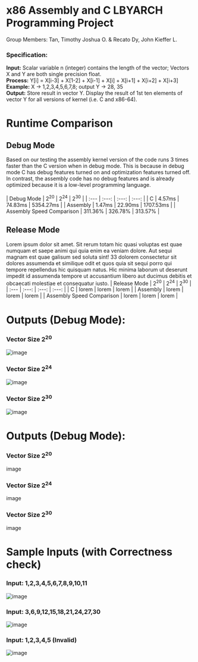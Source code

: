 # x86 Assembly and C LBYARCH Programming Project

Group Members: Tan, Timothy Joshua O. & Recato Dy, John Kieffer L.

### Specification:

**Input:** Scalar variable n (integer) contains the length of the vector; Vectors X and Y are both single precision float. <br>
**Process:** Y[i] = X[i-3] + X[1-2] + X[i-1] + X[i] + X[i+1] + X[i+2] + X[i+3] <br>
**Example:** X -> 1,2,3,4,5,6,7,8; output Y -> 28, 35 <br>
**Output:** Store result in vector Y. Display the result of 1st ten elements of vector Y for all versions of kernel (i.e. C and x86-64). <be>


# Runtime Comparison

## Debug Mode
Based on our testing the assembly kernel version of the code runs 3 times faster than the C version when in debug mode. This is because in debug mode C has debug features turned on and optimization features turned off. In contrast, the assembly code has no debug features and is already optimized because it is a low-level programming language. <br>  
| Debug Mode  | 2<sup>20</sup> | 2<sup>24</sup> | 2<sup>30</sup> | 
| :--- | :---: | :---: | :---: |
| C | 4.57ms | 74.83ms | 5354.27ms |
| Assembly | 1.47ms | 22.90ms | 1707.53ms |
| Assembly Speed Comparison | 311.36% | 326.78% | 313.57% |

## Release Mode
Lorem ipsum dolor sit amet. Sit rerum totam hic quasi voluptas est quae numquam et saepe animi qui quia enim ea veniam dolore. Aut sequi magnam est quae galisum sed soluta sint! 33 dolorem consectetur sit dolores assumenda et similique odit et quos quia sit sequi porro qui tempore repellendus hic quisquam natus. Hic minima laborum ut deserunt impedit id assumenda tempore ut accusantium libero aut ducimus debitis et obcaecati molestiae et consequatur iusto.
| Release Mode  | 2<sup>20</sup> | 2<sup>24</sup> | 2<sup>30</sup> | 
| :--- | :---: | :---: | :---: |
| C | lorem | lorem | lorem |
| Assembly | lorem | lorem | lorem |
| Assembly Speed Comparison | lorem | lorem | lorem |

# Outputs (Debug Mode):
### Vector Size 2<sup>20</sup> <br>
![image](https://github.com/kiefferdy/lbyarch-mp2/assets/98691592/4c233b3b-a7c3-4ee6-9836-0a70e6e8cdf9) <br>

### Vector Size 2<sup>24</sup> <br>
![image](https://github.com/kiefferdy/lbyarch-mp2/assets/98691592/378c6f4e-a269-4d77-9be7-d744cddc7c87) <br>

### Vector Size 2<sup>30</sup> <br>
![image](https://github.com/kiefferdy/lbyarch-mp2/assets/98691592/35c932a3-de4e-494f-aac5-06dbef5d6cb3) <br>

# Outputs (Debug Mode):
### Vector Size 2<sup>20</sup> <br>
image <br>
### Vector Size 2<sup>24</sup> <br>
image <br>
### Vector Size 2<sup>30</sup> <br>
image <be>

# Sample Inputs (with Correctness check)

### Input: 1,2,3,4,5,6,7,8,9,10,11 <br>
![image](https://github.com/kiefferdy/lbyarch-mp2/assets/98691592/b01fe6ec-db4f-45b7-8b09-34d2551ee5b5) <br>

### Input: 3,6,9,12,15,18,21,24,27,30 <br>
![image](https://github.com/kiefferdy/lbyarch-mp2/assets/98691592/5c00d622-3947-43eb-9c33-25aec91280c0) <br>

### Input: 1,2,3,4,5 (Invalid) <br>
![image](https://github.com/kiefferdy/lbyarch-mp2/assets/98691592/e52f8461-36bf-4c2f-967d-e031878a4fba) <br>


